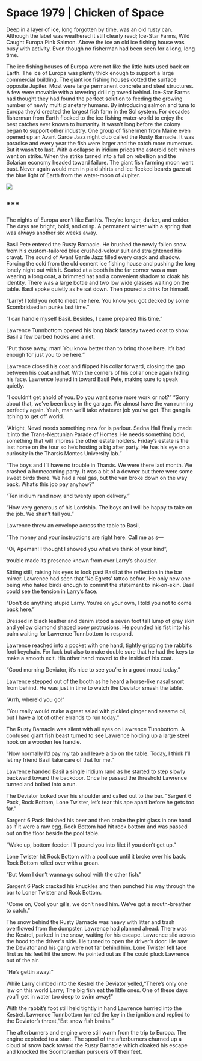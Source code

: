 # Space 1979 | Chicken of Space
Deep in a layer of ice, long forgotten by time, was an old rusty can. Although the label was weathered it still clearly read; Ice-Star Farms, Wild Caught Europa Pink Salmon. Above the ice an old ice fishing house was busy with activity. Even though no fisherman had been seen for a long, long time.

The ice fishing houses of Europa were not like the little huts used back on Earth. The ice of Europa was plenty thick enough to support a large commercial building. The giant ice fishing houses dotted the surface opposite Jupiter. Most were large permanent concrete and steel structures. A few were movable with a towering drill rig towed behind. Ice-Star Farms had thought they had found the perfect solution to feeding the growing number of newly multi planetary humans. By introducing salmon and tuna to Europa they’d created the largest fish farm in the Sol system. For decades fisherman from Earth flocked to the ice fishing water-world to enjoy the best catches ever known to humanity. It wasn’t long before the colony began to support other industry. One group of fishermen from Maine even opened up an Avant Garde Jazz night club called the Rusty Barnacle. It was paradise and every year the fish were larger and the catch more numerous. But it wasn’t to last. With a collapse in iridium prices the asteroid belt miners went on strike. When the strike turned into a full on rebellion and the Solarian economy headed toward failure. The giant fish farming moon went bust. Never again would men in plaid shirts and ice flecked beards gaze at the blue light of Earth from the water-moon of Jupiter.

<div class="banner">
<a rel="sponsored" href="https://www.awin1.com/cread.php?s=4533131&v=25361&q=475126&r=2579497">
    <img src="https://www.awin1.com/cshow.php?s=4533131&v=25361&q=475126&r=2579497" border="0">
</a>
</div>

## ***
The nights of Europa aren’t like Earth’s. They’re longer, darker, and colder. The days are bright, bold, and crisp. A permanent winter with a spring that was always another six weeks away.

Basil Pete entered the Rusty Barnacle. He brushed the newly fallen snow from his custom-tailored blue crushed-velour suit and straightened his cravat. The sound of Avant Garde Jazz filled every crack and shadow. Forcing the cold from the old cement ice fishing house and pushing the long lonely night out with it. Seated at a booth in the far corner was a man wearing a long coat, a brimmed hat and a convenient shadow to cloak his identity. There was a large bottle and two low wide glasses waiting on the table. Basil spoke quietly as he sat down. Then poured a drink for himself.

“Larry! I told you not to meet me here. You know you got decked by some Scombridaedian punks last time.”

“I can handle myself Basil. Besides, I came prepared this time.”

Lawrence Tunnbottom opened his long black faraday tweed coat to show Basil a few barbed hooks and a net.

“Put those away, man! You know better than to bring those here. It’s bad enough for just you to be here.”

Lawrence closed his coat and flipped his collar forward, closing the gap between his coat and hat. With the corners of his collar once again hiding his face. Lawrence leaned in toward Basil Pete, making sure to speak quietly.

“I couldn’t get ahold of you. Do you want some more work or not?”
“Sorry about that, we’ve been busy in the garage. We almost have the van running perfectly again. Yeah, man we’ll take whatever job you’ve got. The gang is itching to get off world.

“Alright, Nevel needs something new for is parlour. Sedna Hall finally made it into the Trans-Neptunian Parade of Homes. He needs something bold, something that will impress the other estate holders. Friday’s estate is the last home on the tour so he’s hosting a big after party. He has his eye on a curiosity in the Tharsis Montes University lab.”

“The boys and I’ll have no trouble in Tharsis. We were there last month. We crashed a homecoming party. It was a bit of a downer but there were some sweet birds there. We had a real gas, but the van broke down on the way back. What’s this job pay anyhow?”

“Ten iridium rand now, and twenty upon delivery.”

“How very generous of his Lordship. The boys an I will be happy to take on the job. We shan’t fail you.”

Lawrence threw an envelope across the table to Basil,

”The money and your instructions are right here. Call me as s—

“Oi, Apeman! I thought I showed you what we think of your kind”,

trouble made its presence known from over Larry’s shoulder.

Sitting still, raising his eyes to look past Basil at the reflection in the bar mirror. Lawrence had seen that ‘No Egrets’ tattoo before. He only new one being who hated birds enough to commit the statement to ink-on-skin. Basil could see the tension in Larry’s face.

“Don’t do anything stupid Larry. You’re on your own, I told you not to come back here.”

Dressed in black leather and denim stood a seven foot tall lump of gray skin and yellow diamond shaped bony protrusions. He pounded his fist into his palm waiting for Lawrence Tunnbottom to respond.

Lawrence reached into a pocket with one hand, tightly gripping the rabbit’s foot keychain. For luck but also to make double sure that he had the keys to make a smooth exit. His other hand moved to the inside of his coat.

“Good morning Deviator, it’s nice to see you’re in a good mood today.”

Lawrence stepped out of the booth as he heard a horse-like nasal snort from behind. He was just in time to watch the Deviator smash the table.

“Arrh, where'd you go!”

“You really would make a great salad with pickled ginger and sesame oil, but I have a lot of other errands to run today.”

The Rusty Barnacle was silent with all eyes on Lawrence Tunnbottom. A confused giant fish beast turned to see Lawrence holding up a large steel hook on a wooden tee handle.

“Now normally I’d pay my tab and leave a tip on the table. Today, I think I’ll let my friend Basil take care of that for me.”

Lawrence handed Basil a single iridium rand as he started to step slowly backward toward the backdoor. Once he passed the threshold Lawrence turned and bolted into a run.

The Deviator looked over his shoulder and called out to the bar.
“Sargent 6 Pack, Rock Bottom, Lone Twister, let’s tear this ape apart before he gets too far.”

Sargent 6 Pack finished his beer and then broke the pint glass in one hand as if it were a raw egg. Rock Bottom had hit rock bottom and was passed out on the floor beside the pool table.

“Wake up, bottom feeder. I’ll pound you into filet if you don’t get up.”

Lone Twister hit Rock Bottom with a pool cue until it broke over his back. Rock Bottom rolled over with a groan.

“But Mom I don’t wanna go school with the other fish.”

Sargent 6 Pack cracked his knuckles and then punched his way through the bar to Loner Twister and Rock Bottom.

“Come on, Cool your gills, we don’t need him. We’ve got a mouth-breather to catch.”

The snow behind the Rusty Barnacle was heavy with litter and trash overflowed from the dumpster. Lawrence had planned ahead. There was the Kestrel, parked in the snow, waiting for his escape. Lawrence slid across the hood to the driver's side. He turned to open the driver’s door. He saw the Deviator and his gang were not far behind him. Lone Twister fell face first as his feet hit the snow. He pointed out as if he could pluck Lawrence out of the air.

“He’s gettin away!”

While Larry climbed into the Kestrel the Deviator yelled,“There’s only one law on this world Larry; The big fish eat the little ones. One of these days you’ll get in water too deep to swim away!”

With the rabbit’s foot still held tightly in hand Lawrence hurried into the Kestrel. Lawrence Tunnbottom turned the key in the ignition and replied to the Deviator’s threat,“Eat snow fish brains.”

The afterburners and engine were still warm from the trip to Europa. The engine exploded to a start. The spool of the afterburners churned up a cloud of snow back toward the Rusty Barnacle which cloaked his escape and knocked the Scombraedian pursuers off their feet.
